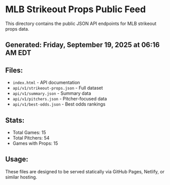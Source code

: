 # MLB Strikeout Props Public Feed

This directory contains the public JSON API endpoints for MLB strikeout props data.

## Generated: Friday, September 19, 2025 at 06:16 AM EDT

## Files:
- `index.html` - API documentation
- `api/v1/strikeout-props.json` - Full dataset
- `api/v1/summary.json` - Summary data
- `api/v1/pitchers.json` - Pitcher-focused data  
- `api/v1/best-odds.json` - Best odds rankings

## Stats:
- Total Games: 15
- Total Pitchers: 54
- Games with Props: 15

## Usage:
These files are designed to be served statically via GitHub Pages, Netlify, or similar hosting.

